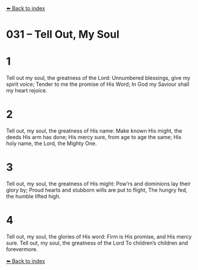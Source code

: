 [⬅️ Back to index](../README.md)

# 031 – Tell Out, My Soul


# 1
Tell out my soul, the greatness of the Lord:
Unnumbered blessings, give my spirit voice;
Tender to me the promise of His Word;
In God my Saviour shall my heart rejoice.

# 2
Tell out, my soul, the greatness of His name:
Make known His might, the deeds His arm has done;
His mercy sure, from age to age the same;
His holy name, the Lord, the Mighty One.

# 3
Tell out, my soul, the greatness of His might:
Pow’rs and dominions lay their glory by;
Proud hearts and stubborn wills are put to flight,
The hungry fed, the humble lifted high.

# 4
Tell out, my soul, the glories of His word:
Firm is His promise, and His mercy sure.
Tell out, my soul, the greatness of the Lord
To children’s children and forevermore.

[⬅️ Back to index](../README.md)
